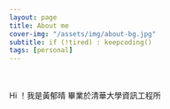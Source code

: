 ```yaml
---
layout: page
title: About me
cover-img: "/assets/img/about-bg.jpg"
subtitle: if (!tired) : keepcoding()
tags: [personal]
---
```

<br><br>
Hi ！我是黃郁晴
畢業於清華大學資訊工程所
